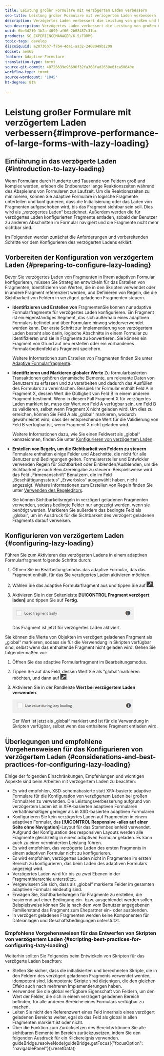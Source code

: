 ```yaml
---
title: Leistung großer Formulare mit verzögertem Laden verbessern
seo-title: Leistung großer Formulare mit verzögertem Laden verbessern
description: Verzögertes Laden verbessert die Leistung von großen und komplexen adaptiven Formularen erheblich, weil Formularfragmente erst initialisiert und geladen werden, wenn sie sichtbar sind.
seo-description: Verzögertes Laden verbessert die Leistung von großen und komplexen adaptiven Formularen erheblich, weil Formularfragmente erst initialisiert und geladen werden, wenn sie sichtbar sind.
uuid: 6be3d2f0-1b2a-4090-af66-2b08487c31bc
products: SG_EXPERIENCEMANAGER/6.5/FORMS
topic-tags: develop
discoiquuid: a20736b7-f7b4-4da1-aa32-2408049b1209
docset: aem65
feature: Adaptive Formulare
translation-type: tm+mt
source-git-commit: 48726639e93696f32fa368fad2630e6fca50640e
workflow-type: tm+mt
source-wordcount: '1045'
ht-degree: 81%

---
```



# Leistung großer Formulare mit verzögertem Laden verbessern{#improve-performance-of-large-forms-with-lazy-loading}

## Einführung in das verzögerte Laden {#introduction-to-lazy-loading}

Wenn Formulare durch Hunderte und Tausende von Feldern groß und komplex werden, erleben die Endbenutzer lange Reaktionszeiten während des Abspielens von Formularen zur Laufzeit. Um die Reaktionszeiten zu minimieren, können Sie adaptive Formulare in logische Fragmente unterteilen und konfigurieren, dass die Initialisierung oder das Laden von Fragmenten aufgeschoben wird, bis das Fragment sichtbar sein soll. Dies wird als „verzögertes Laden“ bezeichnet. Außerdem werden die für verzögertes Laden konfigurierten Fragmente entladen, sobald der Benutzer zu anderen Abschnitten im Formular navigiert und die Fragmente nicht mehr sichtbar sind.

Im Folgenden werden zunächst die Anforderungen und vorbereitenden Schritte vor dem Konfigurieren des verzögerten Ladens erklärt.

## Vorbereiten der Konfiguration von verzögertem Laden {#preparing-to-configure-lazy-loading}

Bevor Sie verzögertes Laden von Fragmenten in Ihrem adaptiven Formular konfigurieren, müssen Sie Strategien entwickeln für das Erstellen von Fragmenten, Identifizieren von Werten, die in den Skripten verwendet oder in andere Fragment referenziert werden, und Definieren von Regeln, die die Sichtbarkeit von Feldern in verzögert geladenen Fragmenten steuern.

* **Identifizieren und Erstellen von**
FragmentenSie können nur adaptive Formularfragmente für verzögertes Laden konfigurieren. Ein Fragment ist ein eigenständiges Segment, das sich außerhalb eines adaptiven Formulars befindet und über Formulare hinweg wiederverwendet werden kann. Der erste Schritt zur Implementierung von verzögertem Laden besteht also darin, logische Abschnitte in einem Formular zu identifizieren und sie in Fragmente zu konvertieren. Sie können ein Fragment von Grund auf neu erstellen oder ein vorhandenes Formularbedienfeld als Fragment speichern.

    Weitere Informationen zum Erstellen von Fragmenten finden Sie unter [Adaptive Formularfragmente](../../forms/using/adaptive-form-fragments.md).

* **Identifizieren und Markieren globaler Werte** Zu formularbasierten Transaktionen gehören dynamische Elemente, um relevante Daten von Benutzern zu erfassen und zu verarbeiten und dadurch das Ausfüllen des Formulars zu vereinfachen. Beispiel: Ihr Formular enthält Feld A in Fragment X, dessen Wert die Gültigkeit von Feld B in einem anderen Fragment bestimmt. Wenn in diesem Fall Fragment X für verzögertes Laden markiert ist, muss der Wert von Feld A verfügbar sein, um Feld B zu validieren, selbst wenn Fragment X nicht geladen wird. Um dies zu erreichen, können Sie Feld A als „global“ markieren, wodurch gewährleistet wird, dass der entsprechende Wert für die Validierung von Feld B verfügbar ist, wenn Fragment X nicht geladen wird.

   Weitere Informationen dazu, wie Sie einen Feldwert als „global“ kennzeichnen, finden Sie unter [Konfigurieren von verzögertem Laden](../../forms/using/lazy-loading-adaptive-forms.md#p-configuring-lazy-loading-p).

* **Erstellen von Regeln, um die Sichtbarkeit von Feldern zu steuern** Formulare enthalten einige Felder und Abschnitte, die nicht für alle Benutzer und Bedingungen gelten. Formularersteller und Entwickler verwenden Regeln für Sichtbarkeit oder Einblenden/Ausblenden, um die Sichtbarkeit je nach Benutzereingabe zu steuern. Beispielsweise wird das Feld „Firmenanschrift“ Benutzern, die im Feld „Beschäftigungsstatus“ „Erwerbslos“ ausgewählt haben, nicht angezeigt. Weitere Informationen zum Erstellen von Regeln finden Sie unter [Verwenden des Regeleditors](../../forms/using/rule-editor.md).

   Sie können Sichtbarkeitsregeln in verzögert geladenen Fragmenten verwenden, sodass bedingte Felder nur angezeigt werden, wenn sie benötigt werden. Markieren Sie außerdem das bedingte Feld als „global“, um im Ausdruck für die Sichtbarkeit des verzögert geladenen Fragments darauf verweisen.

## Konfigurieren von verzögertem Laden  {#configuring-lazy-loading}

Führen Sie zum Aktivieren des verzögerten Ladens in einem adaptiven Formularfragment folgende Schritte durch:

1. Öffnen Sie im Bearbeitungsmodus das adaptive Formular, das das Fragment enthält, für das Sie verzögertes Laden aktivieren möchten.
1. Wählen Sie das adaptive Formularfragment aus und tippen Sie auf ![cmppr](assets/cmppr.png).
1. Aktivieren Sie in der Seitenleiste **[!UICONTROL Fragment verzögert laden]** und tippen Sie auf **Fertig**.

   ![Verzögertes Laden für das adaptive Formularfragment aktivieren](assets/lazy-loading-fragment.png)

   Das Fragment ist jetzt für verzögertes Laden aktiviert.

Sie können die Werte von Objekten im verzögert geladenen Fragment als „global“ markieren, sodass sie für die Verwendung in Skripten verfügbar sind, selbst wenn das enthaltende Fragment nicht geladen wird. Gehen Sie folgendermaßen vor:

1. Öffnen Sie das adaptive Formularfragment im Bearbeitungsmodus.
1. Tippen Sie auf das Feld, dessen Wert Sie als &quot;global&quot;markieren möchten, und dann auf ![cmppr](assets/cmppr.png).
1. Aktivieren Sie in der Randleiste **Wert bei verzögertem Laden verwenden**.

   ![Feld „Verzögertes Laden“ in der Randleiste](assets/enable-lazy-loading.png)

   Der Wert ist jetzt als „global“ markiert und ist für die Verwendung in Skripten verfügbar, selbst wenn das enthaltene Fragment entladen wird.

## Überlegungen und empfohlene Vorgehensweisen für das Konfigurieren von verzögertem Laden  {#considerations-and-best-practices-for-configuring-lazy-loading}

Einige der folgenden Einschränkungen, Empfehlungen und wichtigen Aspekte sind beim Arbeiten mit verzögertem Laden zu beachten:

* Es wird empfohlen, XSD-schemabasierte statt XFA-basierte adaptive Formulare für die Konfiguration von verzögertem Laden bei großen Formularen zu verwenden. Die Leistungsverbesserung aufgrund von verzögertem Laden ist in XFA-basierten adaptiven Formularen verhältnismäßiger geringer als in XSD-basierten adaptiven Formularen.
* Konfigurieren Sie kein verzögertes Laden auf Fragmenten in einem adaptiven Formular, das **[!UICONTROL Responsive -alles auf einer Seite ohne Navigation]**-Layout für das Stammbedienfeld verwendet. Aufgrund der Konfiguration des responsiven Layouts werden alle Fragmente gleichzeitig in einem adaptiven Formular geladen. Es kann auch zu einer verminderten Leistung führen.
* Es wird empfohlen, das verzögerte Laden des ersten Fragments in einem adaptiven Formular nicht zu konfigurieren.
* Es wird empfohlen, verzögertes Laden nicht in Fragmenten im ersten Bereich zu konfigurieren, das beim Laden des adaptiven Formulars angezeigt wird.
* Verzögertes Laden wird für bis zu zwei Ebenen in der Fragmenthierarchie unterstützt.
* Vergewissern Sie sich, dass als „global“ markierte Felder im gesamten adaptiven Formular eindeutig sind.
* Erwägen Sie, Sichtbarkeitsregeln für Fragmente zu erstellen, die basierend auf einer Bedingung ein- bzw. ausgeblendet werden sollen. Beispielsweise können Sie je nach dem vom Benutzer angegebenen Familienstand das Fragment zum Ehepartner ein- oder ausblenden.
* In verzögert geladenen Fragmenten werden keine Komponenten für Dateianlagen und Geschäftsbedingungen unterstützt.

### Empfohlene Vorgehensweisen für das Entwerfen von Skripten von verzögertem Laden  {#scripting-best-practices-for-configuring-lazy-loading}

Weiterhin sollten Sie Folgendes beim Entwickeln von Skripten für das verzögerte Laden beachten:

* Stellen Sie sicher, dass die initialisierten und berechneten Skripte, die in den Feldern des verzögert geladenen Fragments verwendet werden, idempotent sind. Idempotente Skripte sind diejenigen, die den gleichen Effekt auch nach mehreren Implementierungen haben.
* Verwenden Sie die global verfügbare Eigenschaft von Feldern, um den Wert der Felder, die sich in einem verzögert geladenen Bereich befinden, für alle anderen Bereiche eines Formulars verfügbar zu machen.
* Leiten Sie nicht den Referenzwert eines Feld innerhalb eines verzögert geladenen Bereichs weiter, egal ob das Feld als global in allen Fragmenten markiert ist oder nicht.
* Über die Funktion zum Zurücksetzen des Bereichs können Sie alle sichtbaren Elemente im Bereich zurückzusetzen, indem Sie den folgenden Ausdruck für ein Klickereignis verwenden.\
   guideBridge.resolveNode(guideBridge.getFocus({&quot;focusOption&quot;: &quot;navigablePanel&quot;})).resetData()

